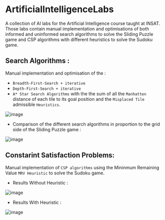 # ArtificialIntelligenceLabs
A collection of AI labs for the Artificial Intelligence course taught at INSAT. Those labs contain manual implementation and optimisations of both informed and uninformed search algorithms to solve the Sliding Puzzle game and  CSP algorithms with different heuristics to solve the Sudoku game.

## Search Algorithms : 
Manual implementation and optimisation of the :
* `Breadth-First-Search + iterative`
* `Depth-First-Search + iterative`
* `A* Star Search Algorithms` with the the sum of all the `Manhatten` distance of each tile to its goal position and the `Misplaced Tile` admissible `Heuristics`.

![image](https://github.com/mouralisandra/ArtificialIntelligenceLabs/assets/98917826/6cf43b3f-2042-48f2-86a2-175560f9ea18)

* Comparison of the different search algorithms in proportion to the grid side of the Sliding Puzzle game : 

![image](https://github.com/mouralisandra/ArtificialIntelligenceLabs/assets/98917826/532ffe41-814c-44fc-a7d7-a462a78bbd82)

## Constarint Satisfaction Problems:
Manual implementation of `CSP algorithms` using the Mininmum Remaining Value `MRV Heuristic` to solve the Sudoku game.

* Results Without Heuristic :

![image](https://github.com/mouralisandra/ArtificialIntelligenceLabs/assets/98917826/5e1ae15c-7867-4d8c-8bf6-3c6313978102)

* Results With Heuristic :

![image](https://github.com/mouralisandra/ArtificialIntelligenceLabs/assets/98917826/4a401cab-2e2b-48fe-b02f-fa9b379c5e15)

